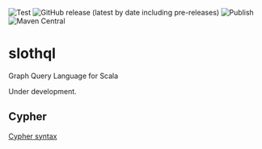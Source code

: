 ![Test](https://github.com/Grupo-Abraxas/slothql/workflows/Scala%20CI%20-%20Test/badge.svg)
![GitHub release (latest by date including pre-releases)](https://img.shields.io/github/v/release/Grupo-Abraxas/slothql?include_prereleases)
![Publish](https://github.com/Grupo-Abraxas/slothql/workflows/Scala%20CI%20-%20Publish/badge.svg)
![Maven Central](https://img.shields.io/maven-central/v/com.arkondata/slothql-cypher_2.13)

# slothql
Graph Query Language for Scala

Under development.

Cypher
-----------------------------------------------------

[Cypher syntax](cypher/doc/syntax.md)

